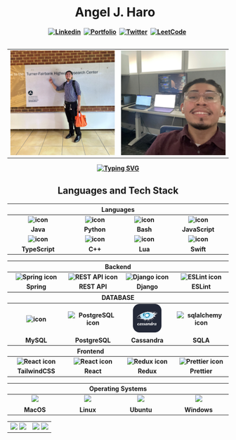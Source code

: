 <!-- START -->
<h1 align="center"><b> Angel J. Haro 
<img src="https://docs.google.com/uc?export=download&id=1JqFc6WL-cTtJBQgW9tusQAZhQ3H9hGae" alt="" height="25" >
<img src="https://docs.google.com/uc?export=download&id=1HsBpakQVutfOmxBcPbGpKdo_oGEoKJZT" alt="" height="35" >
</h1>
<!-- START  -->
<div align="center">
<a href="https://www.linkedin.com/in/aharoJ/"><img src="https://img.shields.io/badge/LinkedIn-000000?style=for-the-badge&logo=linkedin&logoColor=blue" alt="Linkedin" /></a>&nbsp;
<a href="https://aharoj.io"><img src="https://img.shields.io/badge/Portfolio-%23333333.svg?style=for-the-badge&logo=firefox&logoColor=pink" alt="Portfolio" /></a>&nbsp;
<a href="https://twitter.com/aharoJ"><img src="https://img.shields.io/badge/Twitter-000000?style=for-the-badge&logo=twitter&logoColor=blue" alt="Twitter" /></a>&nbsp;
<a href="https://leetcode.com/aharoJ/"><img src="https://img.shields.io/badge/LeetCode-000000?style=for-the-badge&logo=LeetCode&logoColor=#d16c06" alt="LeetCode" /></a>&nbsp;
</div>  
<br/>

<!-- # ~~~~~~~~~~~~~~~~~~~~~~~~~~~~~     .................................       ~~~~~~~~~~~~~~~~~~~~~~~~~~~~~~ # -->
<!-- START -->
<table>
  <tr>
    <td valign="top" width="50%">
      <img src="z/tfhrc_selfie.png" alt="Image 1 Description" />
    </td>
    <td valign="top" width="50%">
      <img src="z/workflow_selfie.png" alt="Image 2 Description" />
    </td>
  </tr>
</table>


<!-- # ~~~~~~~~~~~~~~~~~~~~~~~~~~~~~     .................................       ~~~~~~~~~~~~~~~~~~~~~~~~~~~~~~ # -->

<p align="center">
  <a href="https://git.io/typing-svg">
    <img src="https://readme-typing-svg.demolab.com?font=Fira+Code&weight=100&size=16&duration=4000&pause=1000&random=false&width=440&height=56&lines=Angel+J.+Haro%3A+Dedicated+Software+Engineer.;Backend%3A+Java%2C+Python%2C++C%2B%2B;Frontend%3A+JavaScript%2C+TypeScript%2C+HTML%26CSS;Frameworks%3A+Spring+Boot%2C+Django%2C+ReactJs;Check+out+my+portfolio+at+aharoj.io" alt="Typing SVG" />
  </a>
</p>




<h2 align="center"> <a> Languages and Tech Stack </a> </h2>
<div align="center">
<!-- # ~~~~~~~~~~~~~~~~~~~~~~~~~~~~~     .................................       ~~~~~~~~~~~~~~~~~~~~~~~~~~~~~~ # -->
<table>
  <thead>
    <tr>
      <th colspan="4">Languages</th>
    </tr>
  </thead>
  <tbody>
    <tr>
      <td align="center" width="333">  
        <img src="https://techstack-generator.vercel.app/java-icon.svg" alt="icon" width="65" height="65" />
      </td>
      <td align="center" width="333">  
        <img src="https://techstack-generator.vercel.app/python-icon.svg" alt="icon" width="65" height="65" /> 
      </td>
      <td align="center" width="333">  
        <img src="https://cdn.jsdelivr.net/gh/devicons/devicon/icons/bash/bash-original.svg" alt="icon" width="65" height="65" />
      </td>
      <td align="center" width="333"> 
        <img src="https://techstack-generator.vercel.app/js-icon.svg" alt="icon" width="65" height="65" /> 
      </td>
    </tr>
    <tr> 
      <td align="center" width="333">Java</td>
      <td align="center" width="333">Python</td>
      <td align="center" width="333">Bash</td>
      <td align="center" width="333">JavaScript</td>
    </tr>
    <tr>
      <td align="center" width="333"> 
        <img src="https://techstack-generator.vercel.app/ts-icon.svg" alt="icon" width="65" height="65" /> 
      </td>
      <td align="center" width="333"> 
        <img src="https://techstack-generator.vercel.app/cpp-icon.svg" alt="icon" width="65" height="65" />
      </td>
      <td align="center" width="333"> 
        <img src="https://cdn.jsdelivr.net/gh/devicons/devicon/icons/lua/lua-original.svg" alt="icon" width="65" height="65" />
      </td>
      <td align="center" width="333"> 
        <img src="https://techstack-generator.vercel.app/swift-icon.svg" alt="icon" width="65" height="65" />
      </td>
    </tr>
    <tr> 
      <td align="center" width="333">TypeScript</td>
      <td align="center" width="333">C++</td>
      <td align="center" width="333">Lua</td>
      <td align="center" width="333">Swift</td>
    </tr>
  </tbody>
</table>
<!-- # ~~~~~~~~~~~~~~~~~~~~~~~~~~~~~     .................................       ~~~~~~~~~~~~~~~~~~~~~~~~~~~~~~ # -->

<!-- # ~~~~~~~~~~~~~~~~~~~~~~~~~~~~~     .................................       ~~~~~~~~~~~~~~~~~~~~~~~~~~~~~~ # -->
<table>
  <thead>
    <tr>
      <th colspan="4">Backend</th>
    </tr>
  </thead>
  <tbody>
    <tr>
      <td align="center" width="333">  
        <img src="https://cdn.jsdelivr.net/gh/devicons/devicon/icons/spring/spring-original.svg" alt="Spring icon" width="65" height="65" />          
      </td>
      <td align="center" width="333">  
        <img src="https://techstack-generator.vercel.app/restapi-icon.svg" alt="REST API icon" width="65" height="65" /> 
      </td>
      <td align="center" width="333">  
        <img src="https://techstack-generator.vercel.app/django-icon.svg" alt="Django icon" width="65" height="65" /> 
      </td>
      <td align="center" width="333">  
        <img src="https://techstack-generator.vercel.app/eslint-icon.svg" alt="ESLint icon" width="65" height="65" />
      </td>
    </tr>
    <tr>
      <td align="center" width="333">Spring</td>
      <td align="center" width="333">REST API</td>
      <td align="center" width="333">Django</td>
      <td align="center" width="333">ESLint</td>
    </tr>
  </tbody>
  <thead>
    <tr>
      <th colspan="4">DATABASE</th>
    </tr>
  </thead>
  <tbody>
    <tr>
      <td align="center" width="333">  
        <img src="https://techstack-generator.vercel.app/mysql-icon.svg" alt="icon" width="65" height="65" />
      </td>
      <td align="center" width="333">  
        <img src="https://cdn.jsdelivr.net/gh/devicons/devicon/icons/postgresql/postgresql-plain.svg"  alt="PostgreSQL icon" width="65" height="65" /> 
      </td>
      <td align="center" width="333">  
        <img src="https://github.com/tandpfun/skill-icons/blob/main/icons/Cassandra-Dark.svg" alt="Cassandra icon" width="65" height="65" /> 
      </td>
      <td align="center" width="333">  
        <img src="https://cdn.jsdelivr.net/gh/devicons/devicon/icons/sqlalchemy/sqlalchemy-original.svg" alt="sqlalchemy icon" width="65" height="65" /> 
      </td>
    </tr>
    <tr>
      <td align="center" width="333">MySQL</td>
      <td align="center" width="333">PostgreSQL</td>
      <td align="center" width="333">Cassandra</td>
      <td align="center" width="333">SQLA</td>
    </tr>
  </tbody>

  <thead>
    <tr>
      <th colspan="3">Frontend</th>
    </tr>
  </thead>
  <tbody>
    <tr>
      <td align="center" width="333">  
        <img src="https://cdn.jsdelivr.net/gh/devicons/devicon/icons/tailwindcss/tailwindcss-plain.svg"  alt="React icon" width="65" height="65" />
      </td>
      <td align="center" width="333">  
        <img src="https://techstack-generator.vercel.app/react-icon.svg" alt="React icon" width="65" height="65" />
      </td>
      <td align="center" width="333">  
        <img src="https://techstack-generator.vercel.app/redux-icon.svg" alt="Redux icon" width="65" height="65" /> 
      </td>
      <td align="center" width="333">  
        <img src="https://techstack-generator.vercel.app/prettier-icon.svg" alt="Prettier icon" width="65" height="65" /> 
      </td>
    </tr>
    <tr>
      <td align="center" width="333">TailwindCSS</td>
      <td align="center" width="333">React</td>
      <td align="center" width="333">Redux</td>
      <td align="center" width="333">Prettier</td>
    </tr>
  </tbody>
</table>
<!-- # ~~~~~~~~~~~~~~~~~~~~~~~~~~~~~     .................................       ~~~~~~~~~~~~~~~~~~~~~~~~~~~~~~ # -->

<!-- # ~~~~~~~~~~~~~~~~~~~~~~~~~~~~~     .................................       ~~~~~~~~~~~~~~~~~~~~~~~~~~~~~~ # -->
<table>
  <thead>
    <tr>
      <th colspan="7">Operating Systems</th>
    </tr>
  </thead>
  <tr>
    <td align="center" width=333>  
      <img height=60 src="https://cdn.jsdelivr.net/gh/devicons/devicon/icons/apple/apple-original.svg" />
    </td>
    <td align="center" width=333> 
      <img height=60 src="https://cdn.jsdelivr.net/gh/devicons/devicon/icons/linux/linux-original.svg"/> 
    </td>
    <td align="center" width=333> 
      <img height=60 src="https://cdn.jsdelivr.net/gh/devicons/devicon/icons/ubuntu/ubuntu-plain.svg"/> 
    </td>
    <td align="center" width=333>
      <img height=60 src="https://cdn.jsdelivr.net/gh/devicons/devicon/icons/windows8/windows8-original.svg"/> 
    </td>
  <tr> 
    <td align="center" width=333>MacOS</td>
    <td align="center" width=333>Linux</td>
    <td align="center" width=333>Ubuntu</td>
    <td align="center" width=333>Windows</td>
  </tr>
</table>
<!-- # ~~~~~~~~~~~~~~~~~~~~~~~~~~~~~     .................................       ~~~~~~~~~~~~~~~~~~~~~~~~~~~~~~ # -->
</div>



















<!-- START  -->
<div align="center">
<table><tr><td valign="top" width="50%">
<img src="https://github-readme-stats.vercel.app/api/top-langs/?username=aharoJ&layout=donut&theme=dracula" width="400" />
<img width="400" src="https://github-readme-activity-graph.vercel.app/graph?username=aharoJ&theme=rogue"/>
<!-- MID -->
</td><td valign="top" width="50%">
<img width="400" src="https://github-readme-stats.vercel.app/api?username=aharoJ&show_icons=true&theme=dracula" />
<img width="400" src="https://github-readme-streak-stats.herokuapp.com/?user=aharoJ&theme=dracula" />
</div>
<!-- END  -->
